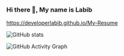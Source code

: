 ### Hi there 👋, My name is Labib

https://developerlabib.github.io/My-Resume

![GitHub stats](https://github-readme-stats.vercel.app/api?username=developerlabib&show_icons=true&count_private=true) 

![GitHub Activity Graph](https://activity-graph.herokuapp.com/graph?username=developerlabib) 





 


